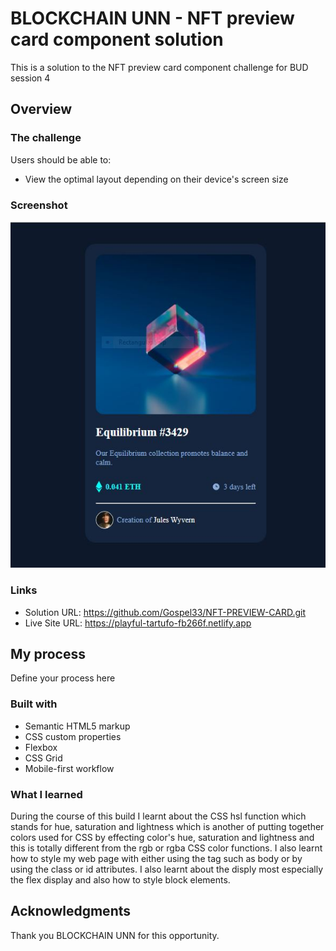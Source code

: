 # BLOCKCHAIN UNN - NFT preview card component solution

This is a solution to the NFT preview card component challenge for BUD session 4

## Overview

### The challenge

Users should be able to:

- View the optimal layout depending on their device's screen size

### Screenshot

![](./screenshot.jpg)


### Links

- Solution URL: https://github.com/Gospel33/NFT-PREVIEW-CARD.git
- Live Site URL: https://playful-tartufo-fb266f.netlify.app

## My process
Define your process here

### Built with

- Semantic HTML5 markup
- CSS custom properties
- Flexbox
- CSS Grid
- Mobile-first workflow


### What I learned

During the course of this build I learnt about the CSS hsl function which stands for hue, saturation and lightness which is another of putting together colors used for CSS by effecting color's hue, saturation and lightness and this is totally different from the rgb or rgba CSS color functions.
 I also learnt how to style my web page with either using the tag such as body or by using the class or id attributes. I also learnt about the disply most especially the flex display and also how to style block elements.

## Acknowledgments

Thank you BLOCKCHAIN UNN for this opportunity. 
